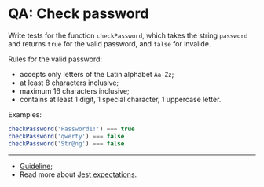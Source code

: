 # QA: Check password

Write tests for the function `checkPassword`, which takes the string `password` and returns `true` for the valid password, and `false` for invalide.  

Rules for the valid password:

- accepts only letters of the Latin alphabet `Aa-Zz`;
- at least 8 characters inclusive;
- maximum 16 characters inclusive;
- contains at least 1 digit, 1 special character, 1 uppercase letter.

Examples:

```js
checkPassword('Password1!') === true
checkPassword('qwerty') === false
checkPassword('Str@ng') === false
```

---

- [Guideline](https://github.com/mate-academy/js_task-guideline/blob/master/README.md);
- Read more about [Jest expectations](https://jestjs.io/uk/docs/expect).
